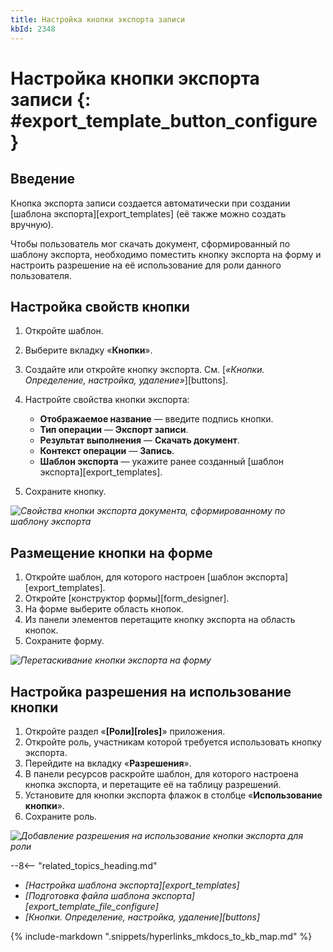```yaml
---
title: Настройка кнопки экспорта записи
kbId: 2348
---
```


# Настройка кнопки экспорта записи {: #export_template_button_configure}

## Введение

Кнопка экспорта записи создается автоматически при создании [шаблона экспорта][export_templates] (её также можно создать вручную).

Чтобы пользователь мог скачать документ, сформированный по шаблону экспорта, необходимо поместить кнопку экспорта на форму и настроить разрешение на её использование для роли данного пользователя.

## Настройка свойств кнопки

1. Откройте шаблон.
2. Выберите вкладку «**Кнопки**».
3. Создайте или откройте кнопку экспорта. См. [_«Кнопки. Определение, настройка, удаление»_][buttons].
4. Настройте свойства кнопки экспорта:

    - **Отображаемое название** — введите подпись кнопки.
    - **Тип операции** — **Экспорт записи**.
    - **Результат выполнения** — **Скачать документ**.
    - **Контекст операции** — **Запись**.
    - **Шаблон экспорта** — укажите ранее созданный [шаблон экспорта][export_templates].

5. Сохраните кнопку.

*![Свойства кнопки экспорта документа, сформированному по шаблону экспорта](export_template_button_properties.png)*

## Размещение кнопки на форме

1. Откройте шаблон, для которого настроен [шаблон экспорта][export_templates].
2. Откройте [конструктор формы][form_designer].
3. На форме выберите область кнопок.
4. Из панели элементов перетащите кнопку экспорта на область кнопок.
5. Сохраните форму.

*![Перетаскивание кнопки экспорта на форму](export_template_button_form_placement.png)*

## Настройка разрешения на использование кнопки

1. Откройте раздел «**[Роли][roles]**» приложения.
2. Откройте роль, участникам которой требуется использовать кнопку экспорта.
3. Перейдите на вкладку «**Разрешения**».
4. В панели ресурсов раскройте шаблон, для которого настроена кнопка экспорта, и перетащите её на таблицу разрешений.
5. Установите для кнопки экспорта флажок в столбце «**Использование кнопки**».
6. Сохраните роль.

*![Добавление разрешения на использование кнопки экспорта для роли](export_template_button_configure_permission.png)*

<div class="relatedTopics" markdown="block">

--8<-- "related_topics_heading.md"

- _[Настройка шаблона экспорта][export_templates]_
- _[Подготовка файла шаблона экспорта][export_template_file_configure]_
- _[Кнопки. Определение, настройка, удаление][buttons]_

</div>

{% include-markdown ".snippets/hyperlinks_mkdocs_to_kb_map.md" %}
